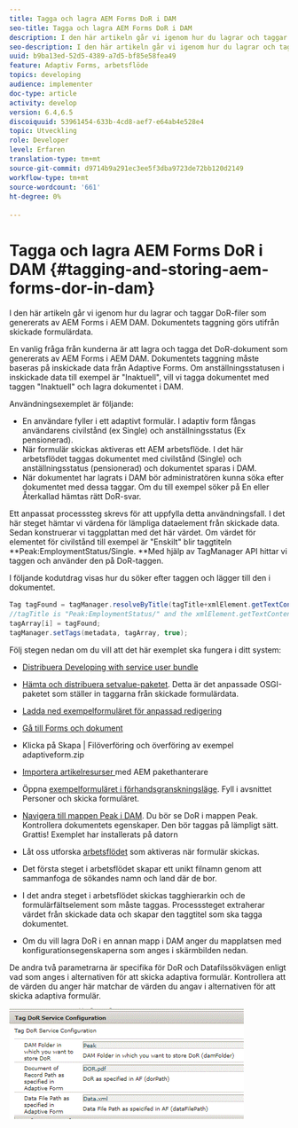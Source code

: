 ```yaml
---
title: Tagga och lagra AEM Forms DoR i DAM
seo-title: Tagga och lagra AEM Forms DoR i DAM
description: I den här artikeln går vi igenom hur du lagrar och taggar DoR-filer som genererats av AEM Forms i AEM DAM. Dokumentets taggning görs utifrån skickade formulärdata.
seo-description: I den här artikeln går vi igenom hur du lagrar och taggar DoR-filer som genererats av AEM Forms i AEM DAM. Dokumentets taggning görs utifrån skickade formulärdata.
uuid: b9ba13ed-52d5-4389-a7d5-bf85e58fea49
feature: Adaptiv Forms, arbetsflöde
topics: developing
audience: implementer
doc-type: article
activity: develop
version: 6.4,6.5
discoiquuid: 53961454-633b-4cd8-aef7-e64ab4e528e4
topic: Utveckling
role: Developer
level: Erfaren
translation-type: tm+mt
source-git-commit: d9714b9a291ec3ee5f3dba9723de72bb120d2149
workflow-type: tm+mt
source-wordcount: '661'
ht-degree: 0%

---
```



# Tagga och lagra AEM Forms DoR i DAM {#tagging-and-storing-aem-forms-dor-in-dam}

I den här artikeln går vi igenom hur du lagrar och taggar DoR-filer som genererats av AEM Forms i AEM DAM. Dokumentets taggning görs utifrån skickade formulärdata.

En vanlig fråga från kunderna är att lagra och tagga det DoR-dokument som genererats av AEM Forms i AEM DAM. Dokumentets taggning måste baseras på inskickade data från Adaptive Forms. Om anställningsstatusen i inskickade data till exempel är &quot;Inaktuell&quot;, vill vi tagga dokumentet med taggen &quot;Inaktuell&quot; och lagra dokumentet i DAM.

Användningsexemplet är följande:

* En användare fyller i ett adaptivt formulär. I adaptiv form fångas användarens civilstånd (ex Single) och anställningsstatus (Ex pensionerad).
* När formulär skickas aktiveras ett AEM arbetsflöde. I det här arbetsflödet taggas dokumentet med civilstånd (Single) och anställningsstatus (pensionerad) och dokumentet sparas i DAM.
* När dokumentet har lagrats i DAM bör administratören kunna söka efter dokumentet med dessa taggar. Om du till exempel söker på En eller Återkallad hämtas rätt DoR-svar.

Ett anpassat processsteg skrevs för att uppfylla detta användningsfall. I det här steget hämtar vi värdena för lämpliga dataelement från skickade data. Sedan konstruerar vi taggplattan med det här värdet. Om värdet för elementet för civilstånd till exempel är &quot;Enskilt&quot; blir taggtiteln **Peak:EmploymentStatus/Single. **Med hjälp av TagManager API hittar vi taggen och använder den på DoR-taggen.

I följande kodutdrag visas hur du söker efter taggen och lägger till den i dokumentet.

```java
Tag tagFound = tagManager.resolveByTitle(tagTitle+xmlElement.getTextContent());
//tagTitle is "Peak:EmploymentStatus/" and the xmlElement.getTextContent() will return the value Single. So the tag title becomes Peak:EmploymentStatus/Single. Once the tag is found we put the tag in array and apply the tags to the resource as shown below
tagArray[i] = tagFound;
tagManager.setTags(metadata, tagArray, true);
```

Följ stegen nedan om du vill att det här exemplet ska fungera i ditt system:
* [Distribuera Developing with service user bundle](/help/forms/assets/common-osgi-bundles/DevelopingWithServiceUser.jar)

* [Hämta och distribuera setvalue-paketet](/help/forms/assets/common-osgi-bundles/SetValueApp.core-1.0-SNAPSHOT.jar). Detta är det anpassade OSGI-paketet som ställer in taggarna från skickade formulärdata.

* [Ladda ned exempelformuläret för anpassad redigering](assets/tag-and-store-in-dam-assets.zip)

* [Gå till Forms och dokument](http://localhost:4502/aem/forms.html/content/dam/formsanddocuments)

* Klicka på Skapa | Filöverföring och överföring av exempel adaptiveform.zip

* [Importera artikelresurser ](assets/tag-and-store-in-dam-assets.zip) med AEM pakethanterare
* Öppna [exempelformuläret i förhandsgranskningsläge](http://localhost:4502/content/dam/formsanddocuments/summit/peakform/jcr:content?wcmmode=disabled). Fyll i avsnittet Personer och skicka formuläret.
* [Navigera till mappen Peak i DAM](http://localhost:4502/assets.html/content/dam/Peak). Du bör se DoR i mappen Peak. Kontrollera dokumentets egenskaper. Den bör taggas på lämpligt sätt.
Grattis! Exemplet har installerats på datorn

* Låt oss utforska [arbetsflödet](http://localhost:4502/editor.html/conf/global/settings/workflow/models/TagAndStoreDoRinDAM.html) som aktiveras när formulär skickas.
* Det första steget i arbetsflödet skapar ett unikt filnamn genom att sammanfoga de sökandes namn och land där de bor.
* I det andra steget i arbetsflödet skickas tagghierarkin och de formulärfältselement som måste taggas. Processsteget extraherar värdet från skickade data och skapar den taggtitel som ska tagga dokumentet.
* Om du vill lagra DoR i en annan mapp i DAM anger du mapplatsen med konfigurationsegenskaperna som anges i skärmbilden nedan.

De andra två parametrarna är specifika för DoR och Datafilssökvägen enligt vad som anges i alternativen för att skicka adaptiva formulär. Kontrollera att de värden du anger här matchar de värden du angav i alternativen för att skicka adaptiva formulär.

![Tagg Dor](assets/tag_dor_service_configuration.gif)

